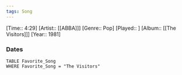 ```yaml
---
tags: Song  
---
```

[Time:: 4:29]
[Artist:: [[ABBA]]]
[Genre:: Pop]
[Played:: ]
[Album:: [[The Visitors]]]
[Year:: 1981]
### Dates
````dataview
TABLE Favorite_Song
WHERE Favorite_Song = "The Visitors"
````